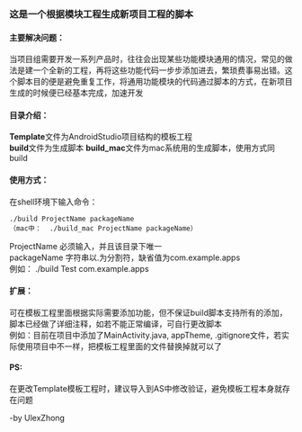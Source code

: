 
### 这是一个根据模块工程生成新项目工程的脚本

#### 主要解决问题：<br>
当项目组需要开发一系列产品时，往往会出现某些功能模块通用的情况，常见的做法是建一个全新的工程，再将这些功能代码一步步添加进去，繁琐费事易出错。这个脚本目的便是避免重复工作，将通用功能模块的代码通过脚本的方式，在新项目生成的时候便已经基本完成，加速开发

#### 目录介绍：<br>
**Template**文件为AndroidStudio项目结构的模板工程<br>
**build**文件为生成脚本
**build_mac**文件为mac系统用的生成脚本，使用方式同build

#### 使用方式：<br>
在shell环境下输入命令：

    ./build ProjectName packageName
    （mac中：  ./build_mac ProjectName packageName）

ProjectName 必须输入，并且该目录下唯一<br>
packageName 字符串以.为分割符，缺省值为com.example.apps<br>
例如：  ./build Test com.example.apps 

#### 扩展：<br>
可在模板工程里面根据实际需要添加功能，但不保证build脚本支持所有的添加，脚本已经做了详细注释，如若不能正常编译，可自行更改脚本<br>
例如：目前在项目中添加了MainActivity.java, appTheme, .gitignore文件，若实际使用项目中不一样，把模板工程里面的文件替换掉就可以了

#### PS:<br>
在更改Template模板工程时，建议导入到AS中修改验证，避免模板工程本身就存在问题


-by UlexZhong

